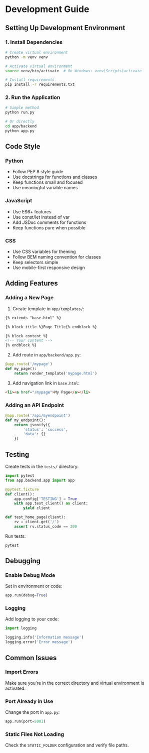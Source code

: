 # Development Guide

## Setting Up Development Environment

### 1. Install Dependencies

```bash
# Create virtual environment
python -m venv venv

# Activate virtual environment
source venv/bin/activate  # On Windows: venv\Scripts\activate

# Install requirements
pip install -r requirements.txt
```

### 2. Run the Application

```bash
# Simple method
python run.py

# Or directly
cd app/backend
python app.py
```

## Code Style

### Python

- Follow PEP 8 style guide
- Use docstrings for functions and classes
- Keep functions small and focused
- Use meaningful variable names

### JavaScript

- Use ES6+ features
- Use const/let instead of var
- Add JSDoc comments for functions
- Keep functions pure when possible

### CSS

- Use CSS variables for theming
- Follow BEM naming convention for classes
- Keep selectors simple
- Use mobile-first responsive design

## Adding Features

### Adding a New Page

1. Create template in `app/templates/`:
```html
{% extends "base.html" %}

{% block title %}Page Title{% endblock %}

{% block content %}
<!-- Your content -->
{% endblock %}
```

2. Add route in `app/backend/app.py`:
```python
@app.route('/mypage')
def my_page():
    return render_template('mypage.html')
```

3. Add navigation link in `base.html`:
```html
<li><a href="/mypage">My Page</a></li>
```

### Adding an API Endpoint

```python
@app.route('/api/myendpoint')
def my_endpoint():
    return jsonify({
        'status': 'success',
        'data': {}
    })
```

## Testing

Create tests in the `tests/` directory:

```python
import pytest
from app.backend.app import app

@pytest.fixture
def client():
    app.config['TESTING'] = True
    with app.test_client() as client:
        yield client

def test_home_page(client):
    rv = client.get('/')
    assert rv.status_code == 200
```

Run tests:
```bash
pytest
```

## Debugging

### Enable Debug Mode

Set in environment or code:
```python
app.run(debug=True)
```

### Logging

Add logging to your code:
```python
import logging

logging.info('Information message')
logging.error('Error message')
```

## Common Issues

### Import Errors

Make sure you're in the correct directory and virtual environment is activated.

### Port Already in Use

Change the port in `app.py`:
```python
app.run(port=5001)
```

### Static Files Not Loading

Check the `STATIC_FOLDER` configuration and verify file paths.
